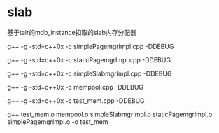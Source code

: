 # slab
基于tair的mdb_instance扣取的slab内存分配器



g++ -g -std=c++0x -c  simplePagemgrImpl.cpp -DDEBUG

g++ -g -std=c++0x -c  staticPagemgrImpl.cpp -DDEBUG

g++ -g -std=c++0x -c  simpleSlabmgrImpl.cpp -DDEBUG

g++ -g -std=c++0x -c  mempool.cpp	      -DDEBUG

g++ -g -std=c++0x -c  test_mem.cpp       -DDEBUG

g++ test_mem.o mempool.o simpleSlabmgrImpl.o staticPagemgrImpl.o simplePagemgrImpl.o -o test_mem
